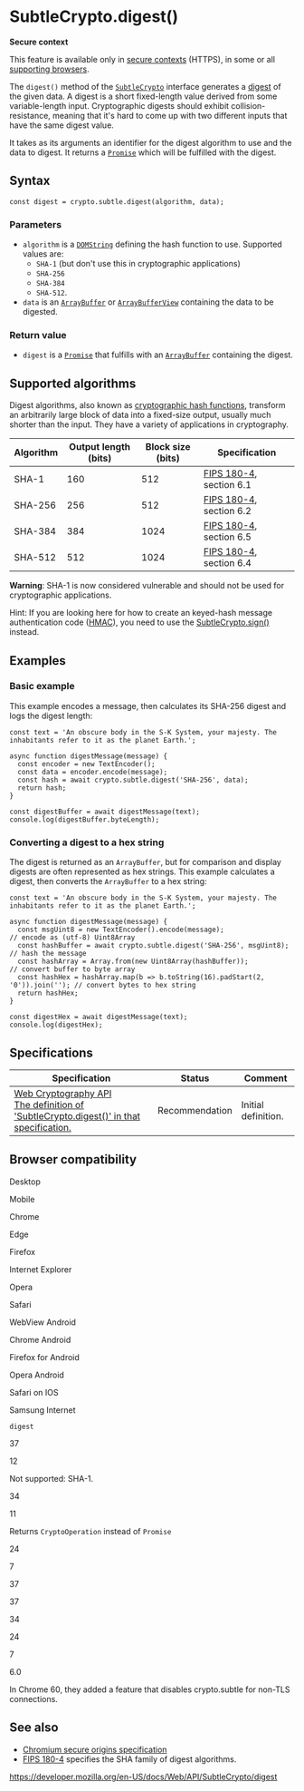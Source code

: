 SubtleCrypto.digest()
=====================

**Secure context**

This feature is available only in [secure contexts](https://developer.mozilla.org/en-US/docs/Web/Security/Secure_Contexts) (HTTPS), in some or all [supporting browsers](#browser_compatibility).

The `digest()` method of the [`SubtleCrypto`](../subtlecrypto) interface generates a [digest](https://developer.mozilla.org/en-US/docs/Glossary/Digest) of the given data. A digest is a short fixed-length value derived from some variable-length input. Cryptographic digests should exhibit collision-resistance, meaning that it's hard to come up with two different inputs that have the same digest value.

It takes as its arguments an identifier for the digest algorithm to use and the data to digest. It returns a [`Promise`](https://developer.mozilla.org/en-US/docs/Web/JavaScript/Reference/Global_Objects/Promise) which will be fulfilled with the digest.

Syntax
------

    const digest = crypto.subtle.digest(algorithm, data);

### Parameters

-   `algorithm` is a [`DOMString`](../domstring) defining the hash function to use. Supported values are:
    -   `SHA-1` (but don't use this in cryptographic applications)
    -   `SHA-256`
    -   `SHA-384`
    -   `SHA-512`.
-   `data` is an [`ArrayBuffer`](https://developer.mozilla.org/en-US/docs/Web/JavaScript/Reference/Global_Objects/ArrayBuffer) or [`ArrayBufferView`](../arraybufferview) containing the data to be digested.

### Return value

-   `digest` is a [`Promise`](https://developer.mozilla.org/en-US/docs/Web/JavaScript/Reference/Global_Objects/Promise) that fulfills with an [`ArrayBuffer`](https://developer.mozilla.org/en-US/docs/Web/JavaScript/Reference/Global_Objects/ArrayBuffer) containing the digest.

Supported algorithms
--------------------

Digest algorithms, also known as [cryptographic hash functions](https://developer.mozilla.org/en-US/docs/Glossary/Cryptographic_hash_function), transform an arbitrarily large block of data into a fixed-size output, usually much shorter than the input. They have a variety of applications in cryptography.

<table><thead><tr class="header"><th>Algorithm</th><th>Output length (bits)</th><th>Block size (bits)</th><th>Specification</th></tr></thead><tbody><tr class="odd"><td>SHA-1</td><td>160</td><td>512</td><td><a href="https://nvlpubs.nist.gov/nistpubs/FIPS/NIST.FIPS.180-4.pdf">FIPS 180-4</a>, section 6.1</td></tr><tr class="even"><td>SHA-256</td><td>256</td><td>512</td><td><a href="https://nvlpubs.nist.gov/nistpubs/FIPS/NIST.FIPS.180-4.pdf">FIPS 180-4</a>, section 6.2</td></tr><tr class="odd"><td>SHA-384</td><td>384</td><td>1024</td><td><a href="https://nvlpubs.nist.gov/nistpubs/FIPS/NIST.FIPS.180-4.pdf">FIPS 180-4</a>, section 6.5</td></tr><tr class="even"><td>SHA-512</td><td>512</td><td>1024</td><td><a href="https://nvlpubs.nist.gov/nistpubs/FIPS/NIST.FIPS.180-4.pdf">FIPS 180-4</a>, section 6.4</td></tr></tbody></table>

**Warning**: SHA-1 is now considered vulnerable and should not be used for cryptographic applications.

Hint: If you are looking here for how to create an keyed-hash message authentication code ([HMAC](https://developer.mozilla.org/en-US/docs/Glossary/HMAC)), you need to use the [SubtleCrypto.sign()](sign#hmac) instead.

Examples
--------

### Basic example

This example encodes a message, then calculates its SHA-256 digest and logs the digest length:

    const text = 'An obscure body in the S-K System, your majesty. The inhabitants refer to it as the planet Earth.';

    async function digestMessage(message) {
      const encoder = new TextEncoder();
      const data = encoder.encode(message);
      const hash = await crypto.subtle.digest('SHA-256', data);
      return hash;
    }

    const digestBuffer = await digestMessage(text);
    console.log(digestBuffer.byteLength);

### Converting a digest to a hex string

The digest is returned as an `ArrayBuffer`, but for comparison and display digests are often represented as hex strings. This example calculates a digest, then converts the `ArrayBuffer` to a hex string:

    const text = 'An obscure body in the S-K System, your majesty. The inhabitants refer to it as the planet Earth.';

    async function digestMessage(message) {
      const msgUint8 = new TextEncoder().encode(message);                           // encode as (utf-8) Uint8Array
      const hashBuffer = await crypto.subtle.digest('SHA-256', msgUint8);           // hash the message
      const hashArray = Array.from(new Uint8Array(hashBuffer));                     // convert buffer to byte array
      const hashHex = hashArray.map(b => b.toString(16).padStart(2, '0')).join(''); // convert bytes to hex string
      return hashHex;
    }

    const digestHex = await digestMessage(text);
    console.log(digestHex);

Specifications
--------------

<table><thead><tr class="header"><th>Specification</th><th>Status</th><th>Comment</th></tr></thead><tbody><tr class="odd"><td><a href="https://www.w3.org/TR/WebCryptoAPI/#dfn-SubtleCrypto-method-digest">Web Cryptography API<br />
<span class="small">The definition of 'SubtleCrypto.digest()' in that specification.</span></a></td><td><span class="spec-rec">Recommendation</span></td><td>Initial definition.</td></tr></tbody></table>

Browser compatibility
---------------------

Desktop

Mobile

Chrome

Edge

Firefox

Internet Explorer

Opera

Safari

WebView Android

Chrome Android

Firefox for Android

Opera Android

Safari on IOS

Samsung Internet

`digest`

37

12

Not supported: SHA-1.

34

11

Returns `CryptoOperation` instead of `Promise`

24

7

37

37

34

24

7

6.0

In Chrome 60, they added a feature that disables crypto.subtle for non-TLS connections.

See also
--------

-   [Chromium secure origins specification](https://www.chromium.org/Home/chromium-security/prefer-secure-origins-for-powerful-new-features)
-   [FIPS 180-4](https://nvlpubs.nist.gov/nistpubs/FIPS/NIST.FIPS.180-4.pdf) specifies the SHA family of digest algorithms.

<a href="https://developer.mozilla.org/en-US/docs/Web/API/SubtleCrypto/digest" class="_attribution-link">https://developer.mozilla.org/en-US/docs/Web/API/SubtleCrypto/digest</a>
